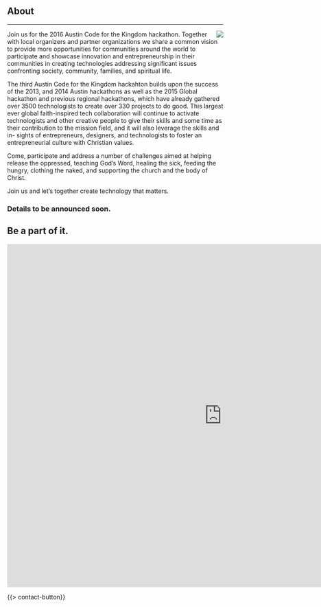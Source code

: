 ﻿## About
---
<img src="{{assets}}/images/earth.jpg" style="float:right"/>

Join us for the 2016 Austin Code for the Kingdom hackathon. Together with local organizers and partner organizations we share a common vision to provide more opportunities for communities around the world to participate and showcase innovation and entrepreneurship in their communities in creating technologies addressing significant issues confronting society, community, families, and spiritual life.

The third Austin Code for the Kingdom hackahton builds upon the success of the 2013, and 2014 Austin hackathons as well as the 2015 Global hackathon and previous regional hackathons, which have already gathered over 3500 technologists to create over 330 projects to do good. This largest ever global faith-inspired tech collaboration will continue to activate technologists and other creative people to give their skills and some time as their contribution to the mission field, and it will also leverage the skills and in- sights of entrepreneurs, designers, and technologists to foster an entrepreneurial culture with Christian values.

Come, participate and address a number of challenges aimed at helping release the oppressed, teaching God’s Word, healing the sick, feeding the hungry, clothing the naked, and supporting the church and the body of Christ. 

Join us and let’s together create technology that matters.

### Details to be announced soon. 

## Be a part of it.

<iframe src="https://docs.google.com/forms/d/1IUoD7pb3EHzsCKyz7cdc-zATTFDl-mIhRzyWnyn0ORs/viewform?embedded=true" width="1000" height="800" frameborder="0" marginheight="0" marginwidth="0">Loading...</iframe>

{{> contact-button}}
